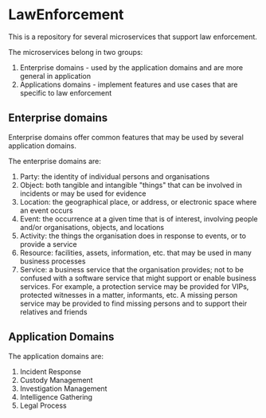 # LawEnforcement
This is a repository for several microservices that support law enforcement. 

The microservices belong in two groups:
1. Enterprise domains - used by the application domains and are more general in application
1. Applications domains - implement features and use cases that are specific to law enforcement

## Enterprise domains
Enterprise domains offer common features that may be used by several application domains.

The enterprise domains are:
1. Party: the identity of individual persons and organisations
2. Object: both tangible and intangible "things" that can be involved in incidents or may be used for evidence
3. Location: the geographical place, or address, or electronic space where an event occurs
4. Event: the occurrence at a given time that is of interest, involving people and/or organisations, objects, and locations
5. Activity: the things the organisation does in response to events, or to provide a service
6. Resource: facilities, assets, information, etc. that may be used in many business processes
7. Service: a business service that the organisation provides; not to be confused with a software service that might support or enable business services. For example, a protection service may be provided for VIPs, protected witnesses in a matter, informants, etc. A missing person service may be provided to find missing persons and to support their relatives and friends

## Application Domains
The application domains are:
1. Incident Response
2. Custody Management
3. Investigation Management
4. Intelligence Gathering
5. Legal Process
